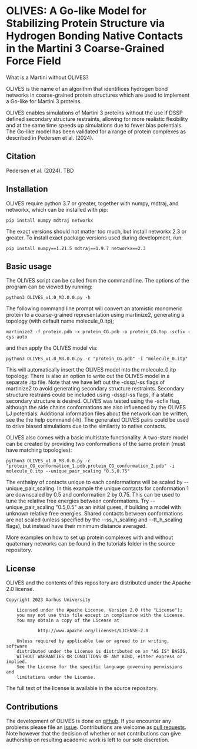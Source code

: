 # OLIVES: A Go-like Model for Stabilizing Protein Structure via Hydrogen Bonding Native Contacts in the Martini 3 Coarse-Grained Force Field

What is a Martini without OLIVES?

OLIVES is the name of an algorithm that identifices hydrogen bond networks in coarse-grained 
protein structures which are used to implement a Go-like for Martini 3 proteins.

OLIVES enables simulations of Martini 3 proteins without the use if DSSP defined secondary structure restraints,
allowing for more realistic flexibility and at the same time speeds up simulations due to fewer bias potentials. 
The Go-like model has been validated for a range of protein complexes as described in Pedersen et al. (2024). 

## Citation

Pedersen et al. (2024). TBD

## Installation

OLIVES require python 3.7 or greater, together with numpy, mdtraj, and networkx, which can be installed with pip:

    pip install numpy mdtraj networkx

The exact versions should not matter too much, but install networkx 2.3 or greater.
To install exact package versions used during development, run:
	
    pip install numpy==1.21.5 mdtraj==1.9.7 networkx==2.3

## Basic usage

The OLIVES script can be called from the command line. The options of the program 
can be viewed by running:

    python3 OLIVES_v1.0_M3.0.0.py -h

The following command line prompt will convert an atomistic monomeric protein to a coarse-grained representation using martinize2,
generating a topology (with default name molecule_0.itp);

    martinize2 -f protein.pdb -x protein_CG.pdb -o protein_CG.top -scfix -cys auto

and then apply the OLIVES model via:

    python3 OLIVES_v1.0_M3.0.0.py -c "protein_CG.pdb" -i "molecule_0.itp"

This will automatically insert the OLIVES model into the molecule_0.itp topology. There is also an option to write out the OLIVES model in a separate .itp file.
Note that we have left out the -dssp/-ss flags of martinize2 to avoid generating secondary structure restraints. 
Secondary structure restrains could be included using -dssp/-ss flags, if a static secondary structure is desired.
OLIVES was tested using the -scfix flag, although the side chains conformations are also influenced by the OLIVES LJ potentials. 
Additional information files about the network can be written, see the the help command (-h). 
The generated OLIVES pairs could be used to drive biased simulations due to the similarity to native contacts. 

OLIVES also comes with a basic multistate functionality. A two-state model can be created by providing two conformations of the same protein (must have matching topologies):

    python3 OLIVES_v1.0_M3.0.0.py -c "protein_CG_conformation_1.pdb,protein_CG_conformation_2.pdb" -i molecule_0.itp --unique_pair_scaling "0.5,0.75"

The enthalpy of contacts unique to each conformations will be scaled by --unique_pair_scaling. In this example the unique contacts for conformation 1 are downscaled by 0.5 and conformation 2 by 0.75.
This can be used to tune the relative free energies between conformations. Try --unique_pair_scaling "0.5,0.5" as an initial guees, if building a model with unknown relative free energies. 
Shared contacts between conformations are not scaled (unless specified by the --ss_h_scaling and --tt_h_scaling flags), but instead have their minimum distance averaged.

More examples on how to set up protein complexes with and without quaternary networks can be found in the tutorials folder in the source repository.

## License

OLIVES and the contents of this repository are distributed under the Apache 2.0 license.

    Copyright 2023 Aarhus University

        Licensed under the Apache License, Version 2.0 (the "License");
        you may not use this file except in compliance with the License.
        You may obtain a copy of the License at

                http://www.apache.org/licenses/LICENSE-2.0

        Unless required by applicable law or agreed to in writing, software
        distributed under the License is distributed on an "AS IS" BASIS,
        WITHOUT WARRANTIES OR CONDITIONS OF ANY KIND, either express or implied.
        See the License for the specific language governing permissions and
        limitations under the License.

The full text of the license is available in the source repository.

## Contributions

The development of OLIVES is done on [github]. If you encounter any problems please file an [issue].
Contributions are welcome as [pull requests]. Note however that the
decision of whether or not contributions can give authorship on resulting
academic work is left to our sole discretion.

[github]: https://github.com/Martini-Force-Field-Initiative/OLIVES
[issue]: https://github.com/Martini-Force-Field-Initiative/OLIVES/issues
[pull requests]: https://github.com/Martini-Force-Field-Initiative/OLIVES/pulls



